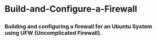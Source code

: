 # Build-and-Configure-a-Firewall
## <small>Building and configuring a firewall for an Ubuntu System using UFW (Uncomplicated Firewall).</small>
